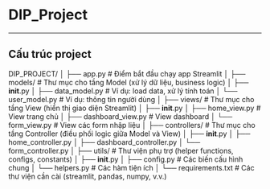 # DIP_Project
--- 
## Cấu trúc project

DIP_PROJECT/
│
├── app.py               # Điểm bắt đầu chạy app Streamlit
│
├── models/              # Thư mục cho tầng Model (xử lý dữ liệu, business logic)
│   ├── __init__.py
│   ├── data_model.py     # Ví dụ: load data, xử lý tính toán
│   └── user_model.py     # Ví dụ: thông tin người dùng
│
├── views/               # Thư mục cho tầng View (hiển thị giao diện Streamlit)
│   ├── __init__.py
│   ├── home_view.py      # View trang chủ
│   ├── dashboard_view.py # View dashboard
│   └── form_view.py      # View các form nhập liệu
│
├── controllers/         # Thư mục cho tầng Controller (điều phối logic giữa Model và View)
│   ├── __init__.py
│   ├── home_controller.py
│   ├── dashboard_controller.py
│   └── form_controller.py
│
├── utils/               # Thư viện phụ trợ (helper functions, configs, constants)
│   ├── __init__.py
│   ├── config.py         # Các biến cấu hình chung
│   └── helpers.py        # Các hàm tiện ích
│
└── requirements.txt     # Các thư viện cần cài (streamlit, pandas, numpy, v.v.)

